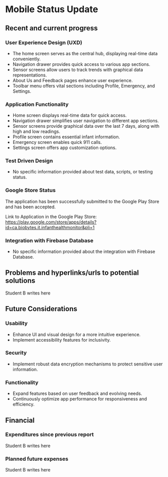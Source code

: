 # Mobile Status Update
## Recent and current progress
### User Experience Design (UXD)
- The home screen serves as the central hub, displaying real-time data conveniently.
- Navigation drawer provides quick access to various app sections.
- Sensor screens allow users to track trends with graphical data representations.
- About Us and Feedback pages enhance user experience.
- Toolbar menu offers vital sections including Profile, Emergency, and Settings.

### Application Functionality
- Home screen displays real-time data for quick access.
- Navigation drawer simplifies user navigation to different app sections.
- Sensor screens provide graphical data over the last 7 days, along with high and low readings.
- Profile screen contains essential infant information.
- Emergency screen enables quick 911 calls.
- Settings screen offers app customization options.

### Test Driven Design
- No specific information provided about test data, scripts, or testing status.

### Google Store Status
The application has been successfully submitted to the Google Play Store and has been accepted.

Link to Application in the Google Play Store: https://play.google.com/store/apps/details?id=ca.biobytes.it.infanthealthmonitor&pli=1

### Integration with Firebase Database
- No specific information provided about the integration with Firebase Database.







## Problems and hyperlinks/urls to potential solutions
Student B writes here
## Future Considerations
### Usability
- Enhance UI and visual design for a more intuitive experience.
- Implement accessibility features for inclusivity.

### Security
- Implement robust data encryption mechanisms to protect sensitive user information.

### Functionality
- Expand features based on user feedback and evolving needs.
- Continuously optimize app performance for responsiveness and efficiency.

## Financial
### Expenditures since previous report
Student B writes here
### Planned future expenses
Student B writes here
